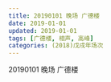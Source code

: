 ```yaml
---
title: 20190101 晚场 广德楼
date: 2019-01-01
updated: 2019-01-01
tags: [广德楼, 相声, 高峰]
categories: (2018)戊戌年场次 
---
```

20190101 晚场 广德楼
